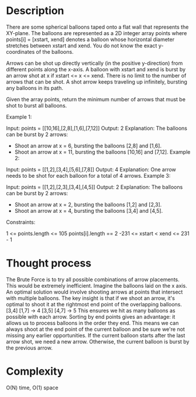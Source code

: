# Description

There are some spherical balloons taped onto a flat wall that represents the XY-plane. The balloons are represented as a 2D integer array points where points[i] = [xstart, xend] denotes a balloon whose horizontal diameter stretches between xstart and xend. You do not know the exact y-coordinates of the balloons.

Arrows can be shot up directly vertically (in the positive y-direction) from different points along the x-axis. A balloon with xstart and xend is burst by an arrow shot at x if xstart <= x <= xend. There is no limit to the number of arrows that can be shot. A shot arrow keeps traveling up infinitely, bursting any balloons in its path.

Given the array points, return the minimum number of arrows that must be shot to burst all balloons.

 

Example 1:

Input: points = [[10,16],[2,8],[1,6],[7,12]]
Output: 2
Explanation: The balloons can be burst by 2 arrows:
- Shoot an arrow at x = 6, bursting the balloons [2,8] and [1,6].
- Shoot an arrow at x = 11, bursting the balloons [10,16] and [7,12].
Example 2:

Input: points = [[1,2],[3,4],[5,6],[7,8]]
Output: 4
Explanation: One arrow needs to be shot for each balloon for a total of 4 arrows.
Example 3:

Input: points = [[1,2],[2,3],[3,4],[4,5]]
Output: 2
Explanation: The balloons can be burst by 2 arrows:
- Shoot an arrow at x = 2, bursting the balloons [1,2] and [2,3].
- Shoot an arrow at x = 4, bursting the balloons [3,4] and [4,5].
 

Constraints:

1 <= points.length <= 105
points[i].length == 2
-231 <= xstart < xend <= 231 - 1

# Thought process

The Brute Force is to try all possible combinations of arrow placements. This would be extremely inefficient.
Imagine the balloons laid on the x axis. An optimal solution would involve shooting arrows at points that intersect with multiple balloons.
The key insight is that if we shoot an arrow, it's optimal to shoot it at the rightmost end point of the overlapping balloons.
[3,4] [1,7] -> 4 [3,5] [4,7] -> 5
This ensures we hit as many balloons as possible with each arrow.
Sorting by end points gives an advantage: it allows us to process balloons in the order they end.
This means we can always shoot at the end point of the current balloon and be sure we're not missing any earlier opportunities.
If the current balloon starts after the last arrow shot, we need a new arrow. Otherwise, the current balloon is burst by the previous arrow.

# Complexity

O(N) time, O(1) space
  
